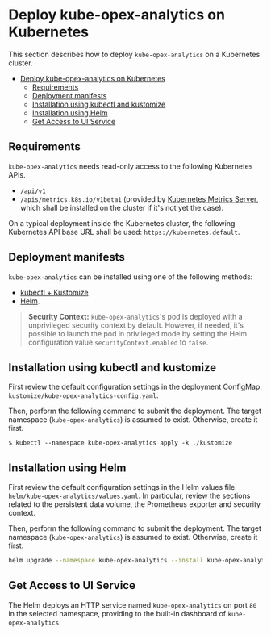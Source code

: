 # Deploy kube-opex-analytics on Kubernetes
This section describes how to deploy `kube-opex-analytics` on a Kubernetes cluster.

- [Deploy kube-opex-analytics on Kubernetes](#deploy-kube-opex-analytics-on-kubernetes)
  - [Requirements](#requirements)
  - [Deployment manifests](#deployment-manifests)
  - [Installation using kubectl and kustomize](#installation-using-kubectl-and-kustomize)
  - [Installation using Helm](#installation-using-helm)
  - [Get Access to UI Service](#get-access-to-ui-service)

## Requirements
`kube-opex-analytics` needs read-only access to the following Kubernetes APIs.

* `/api/v1`
* `/apis/metrics.k8s.io/v1beta1` (provided by [Kubernetes Metrics Server](https://github.com/kubernetes-sigs/metrics-server), which shall be installed on the cluster if it's not yet the case).

On a typical deployment inside the Kubernetes cluster, the following Kubernetes API base URL shall be used: `https://kubernetes.default`.

## Deployment manifests
`kube-opex-analytics` can be installed using one of the following methods:
* [kubectl + Kustomize](#installation-using-kubectl-and-kustomize) 
* [Helm](#installation-using-helm).

> **Security Context:**
> `kube-opex-analytics`'s pod is deployed with a unprivileged security context by default. However, if needed, it's possible to launch the pod in privileged mode by setting the Helm configuration value `securityContext.enabled` to `false`.

## Installation using kubectl and kustomize
First review the default configuration settings in the deployment ConfigMap: `kustomize/kube-opex-analytics-config.yaml`.

Then, perform the following command to submit the deployment.
The target namespace (`kube-opex-analytics`) is assumed to exist. Otherwise, create it first.

```
$ kubectl --namespace kube-opex-analytics apply -k ./kustomize
```

## Installation using Helm
First review the default configuration settings in the Helm values file: `helm/kube-opex-analytics/values.yaml`. In particular, review the sections related to the persistent data volume, the Prometheus exporter and security context.

Then, perform the following command to submit the deployment. 
The target namespace (`kube-opex-analytics`) is assumed to exist. Otherwise, create it first.

```bash
helm upgrade --namespace kube-opex-analytics --install kube-opex-analytics helm/kube-opex-analytics/
```

## Get Access to UI Service
The Helm deploys an HTTP service named `kube-opex-analytics` on port `80` in the selected namespace, providing to the built-in dashboard of `kube-opex-analytics`.